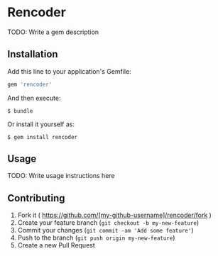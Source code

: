 # Rencoder

TODO: Write a gem description

## Installation

Add this line to your application's Gemfile:

```ruby
gem 'rencoder'
```

And then execute:

    $ bundle

Or install it yourself as:

    $ gem install rencoder

## Usage

TODO: Write usage instructions here

## Contributing

1. Fork it ( https://github.com/[my-github-username]/rencoder/fork )
2. Create your feature branch (`git checkout -b my-new-feature`)
3. Commit your changes (`git commit -am 'Add some feature'`)
4. Push to the branch (`git push origin my-new-feature`)
5. Create a new Pull Request
